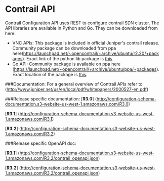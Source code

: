# Contrail API

Contrail Configuration API uses REST to configure contrail SDN cluster. The API libraries are available in Python and Go. They can be downloaded from here:


* VNC APIs: This package is included in official Juniper's contrail release. Community package can be downloaded from ppa here(https://launchpad.net/~opencontrail/+archive/ubuntu/r2.20/+packages). Exact link of the python lib package is [this](https://launchpad.net/~opencontrail/+archive/ubuntu/r2.20/+files/python-contrail_2.21~20151202~trusty_amd64.deb).
* Go API: Community package is available on ppa here (https://launchpad.net/~opencontrail/+archive/ubuntu/ppa/+packages). Exact location of the package is [this](https://launchpad.net/~opencontrail/+archive/ubuntu/ppa/+files/contrail-go-api_0.0~git099da5f-1.debian.tar.gz).

###Documentation:
For a general overview of Contrail APIs refer to (http://www.juniper.net/us/en/local/pdf/whitepapers/2000527-en.pdf)

###Release specific documentation:
[**R3.0**] (http://configuration-schema-documentation.s3-website-us-west-1.amazonaws.com/R3.0) 

[**R3.1**] (http://configuration-schema-documentation.s3-website-us-west-1.amazonaws.com/R3.1)


[**R3.2**] (http://configuration-schema-documentation.s3-website-us-west-1.amazonaws.com/R3.2)

###Release specific OpenAPI doc:

[**R3.1**] (http://configuration-schema-documentation.s3-website-us-west-1.amazonaws.com/R3.2/contrail_openapi.json)

[**R3.2**] (http://configuration-schema-documentation.s3-website-us-west-1.amazonaws.com/R3.2/contrail_openapi.json)